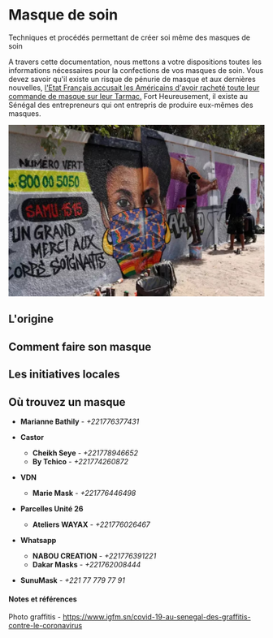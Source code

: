 # Masque de soin
Techniques et procédés permettant de créer soi même des masques de soin

A travers cette documentation, nous mettons a votre dispositions toutes les informations nécessaires pour la confections de vos masques de soin. Vous devez savoir qu'il existe un risque de pénurie de masque et aux dernières nouvelles, [l'Etat Français accusait les Américains d'avoir racheté toute leur commande de masque sur leur Tarmac.](https://www.liberation.fr/france/2020/04/01/une-commande-francaise-de-masques-detournee-vers-les-etats-unis-sur-un-tarmac-chinois_1783805)
Fort Heureusement, il existe au Sénégal des entrepreneurs qui ont entrepris de produire eux-mêmes des masques.

![Boucles d’oreilles, masque coloré ajusté sur la bouche et les yeux, Madzoo et ses coéquipiers](Ressources/images/graffitis_masque_colore_ajuste_sur_la_bouche_et_les_yeux-Madzoo.jpg)


## L'origine

## Comment faire son masque

## Les initiatives locales

## Où trouvez un masque

* **Marianne Bathily** - *+221776377431*

* **Castor**
    * **Cheikh Seye** - *+221778946652*
    * **By Tchico** - *+221774260872*
* **VDN**
    * **Marie Mask** - *+221776446498*

* **Parcelles Unité 26**
    * **Ateliers WAYAX** - *+221776026467*

* **Whatsapp**
    * **NABOU CREATION** - *+221776391221*
    * **Dakar Masks** - *+221762008444*

* **SunuMask** - *+221 77 779 77 91*

#### Notes et références

Photo graffitis - https://www.igfm.sn/covid-19-au-senegal-des-graffitis-contre-le-coronavirus

